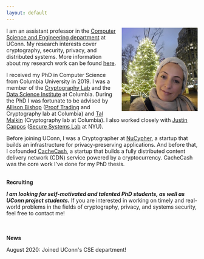 ```yaml
---
layout: default
---
```


<img style="float: right;margin-left: 15px;" src="images/ghada0.jpg" alt="myprofile" width="200" height="220"> 


I am an assistant professor in the [Computer Science and Engineering department](https://www.cse.uconn.edu/) at UConn. My research interests cover cryptography, security, privacy, and distributed systems. More information about my research work can be found [here](/research/).


I received my PhD in Computer Science from Columbia University in 2019. I was a member of the [Cryptography Lab](http://www.cs.columbia.edu/crypto) and the [Data Science Institute](https://datascience.columbia.edu/) at Columbia. During the PhD I was fortunate to be advised by [Allison Bishop](https://www.thecomputersciencecomedian.com) ([Proof Trading](https://prooftrading.com/) and Cryptography lab at Columbia) and [Tal Malkin](http://www.cs.columbia.edu/~tal) (Cryptography lab at Columbia). I also worked closely with [Justin Cappos](https://ssl.engineering.nyu.edu/personalpages/jcappos/) ([Secure Systems Lab](https://ssl.engineering.nyu.edu) at NYU).
 

Before joining UConn, I was a Cryptographer at [NuCypher](https://www.nucypher.com/), a startup that builds an infrastructure for privacy-preserving applications. And before that, I cofounded [CacheCash](https://cachecash.com), a startup that builds a fully distributed content delivery network (CDN) service powered by a cryptocurrency. CacheCash was the core work I've done for my PhD thesis. 
<br/>
<br/>


**Recruiting**

***I am looking for self-motivated and talented PhD students, as well as UConn project students.*** If you are interested in working on timely and real-world problems in the fields of cryptography, privacy, and systems security, feel free to contact me! 
<br/>  
<br/>

**News**

August 2020:     Joined UConn's CSE department!
